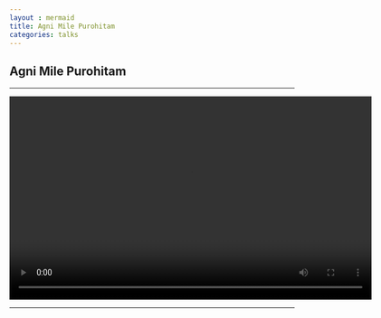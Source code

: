 ```yaml
---
layout : mermaid
title: Agni Mile Purohitam
categories: talks
---
```


## Agni Mile Purohitam


--- 

<video width="640" height="360" controls>
  <source src="/assets/talks/AgnimilePurohitam.mp4" type="video/mp4">
  Your browser does not support the video tag.
</video>

---
